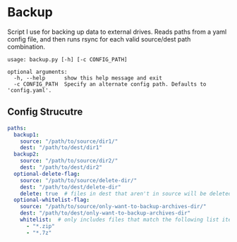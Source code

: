 # Backup

Script I use for backing up data to external drives.
Reads paths from a yaml config file, and then runs rsync for each valid source/dest path combination.

```
usage: backup.py [-h] [-c CONFIG_PATH]

optional arguments:
  -h, --help      show this help message and exit
  -c CONFIG_PATH  Specify an alternate config path. Defaults to 'config.yaml'.
```

## Config Strucutre
```yaml
paths:
  backup1:
    source: "/path/to/source/dir1/"
    dest: "/path/to/dest/dir1"
  backup2:
    source: "/path/to/source/dir2/"
    dest: "/path/to/dest/dir2"
  optional-delete-flag:
    source: "/path/to/source/delete-dir/"
    dest: "/path/to/dest/delete-dir"
    delete: true  # files in dest that aren't in source will be deleted
  optional-whitelist-flag:
    source: "/path/to/source/only-want-to-backup-archives-dir/"
    dest: "/path/to/dest/only-want-to-backup-archives-dir"
    whitelist:  # only includes files that match the following list items
      - "*.zip"
      - "*.7z"
```

